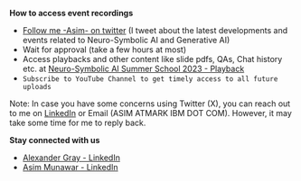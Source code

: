 **How to access event recordings**

- [Follow me -Asim- on twitter](https://twitter.com/asimunawar) (I tweet about the latest developments and events related to Neuro-Symbolic AI and Generative AI)
- Wait for approval (take a few hours at most)
- Access playbacks and other content like slide pdfs, QAs, Chat history etc. at [Neuro-Symbolic AI Summer School 2023 - Playback](https://twitter.com/asimunawar/status/1696850589299229130)
- `Subscribe to YouTube Channel to get timely access to all future uploads`

Note: In case you have some concerns using Twitter (X), you can reach out to me on [LinkedIn](https://www.linkedin.com/in/asimmunawar/) or Email (ASIM ATMARK IBM DOT COM). However, it may take some time for me to reply back.

**Stay connected with us**

- [Alexander Gray - LinkedIn](https://www.linkedin.com/in/alexander-gray-b554b64/)
- [Asim Munawar - LinkedIn](https://www.linkedin.com/in/asimmunawar/)


